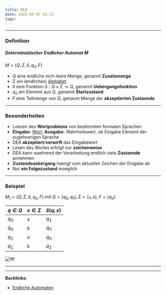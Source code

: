 ```yaml
---
title: DEA
date: 2025-05-07 01:13
tags: 
---
```


----

### Definition  
##### Deterministischer Endlicher Automat $M$
$M=(Q,\Sigma, \delta, q_{0}, F)$

- $Q$ eine endliche nich-leere Menge, genannt **Zusatsmenge**
- $\Sigma$ ein (endliches) [Alphabet](alphabet)
- $\delta$ eine Funktion $\delta:Q\times \Sigma \to Q$, genannt **Uebergangsfunktion**
- $q_{0}$ ein Element aus $Q$, genannt **Startzustand**
- $F$ eine Teilmenge von $Q$, genannt Menge der **akzeptierten Zustaende**

---

### Besonderheiten
- Loesen des **Wortproblems** von bestimmten formalen Sprachen
- **Eingabe:** [Wort](woerter), **Ausgabe:** Wahrheitswert, ob Eingabe Element der zugehoerigen Sprache
- DEA **akzeptiert**/**verwirft** das Eingabewort
- Lesen des Wortes erfolgt nur **zeichenweise**
- DEA kann waehrend der Verarbeitung endlich viele **Zustaende** annehmen
- **Zustandsuebergang** haengt vom aktuellen Zeichen der Eingabe ab
- Nur **ein Folgezustand** moeglich 
 
---

### Beispiel 
$M_{1}=(Q,\Sigma,\delta,q_{0},F)$ mit $Q=\{q_{0},q_{1}\}, \Sigma=\{\texttt{a},\texttt{b}\}, F=\{q_{0}\}$

|$q\in Q$|$x\in \Sigma$|$\delta(q,x)$|
|----- |--- |--- |
|$q_{0}$|$\texttt{a}$|$q_{1}$|
| $q_{0}$ |  $\texttt{b}$ | $q_{0}$  |
|  $q_{1}$ |$\texttt{a}$   |  $q_{0}$ |
| $q_{1}$  | $\texttt{b}$  |  $q_{1}$ |

![fff](img/dea_1.png)








----

----
**Backlinks:**
- [Endliche Automaten](/endliche_automaten)
